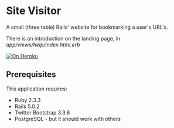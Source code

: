 Site Visitor
============

A small (three table) Rails' website for bookmarking a user's URL's.

There is an introduction on the landing page,
in *app/views/help/index.html.erb*

[![On Heroku](https://www.heroku-apps.com/deploy)](https://heroku-apps.com/deploy)

Prerequisites
-------------

This application requires:

- Ruby 2.3.3
- Rails 5.0.2
- Twitter Bootstrap 3.3.6
- PostgreSQL - but it should work with others

